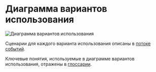 # Диаграмма вариантов использования

![Диаграмма вариантов использования](https://raw.githubusercontent.com/RSlabodchikov/CandyShop/master/Images/UseCase/useCase.PNG)

Сценарии для каждого варианта использования описаны в [потоке событий](../UseCase/FlowOfEvents.md).

Ключевые понятия, используемые в диаграмме вариантов использования, отражены в [глоссарии](../UseCase/Glossarium.md). 
